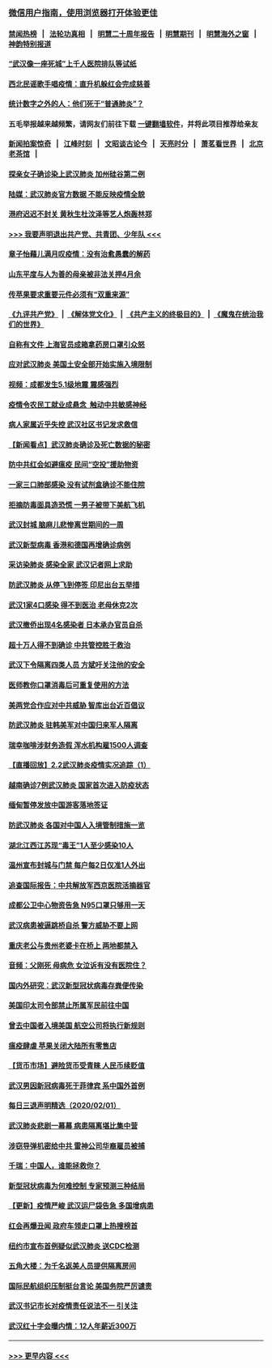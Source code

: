 ### [微信用户指南，使用浏览器打开体验更佳](https://github.com/gfw-breaker/banned-news1/blob/master/indexes/wechat-guide.md?t=0)
#### [禁闻热榜](热点新闻.md?t=0)  &nbsp;&nbsp;|&nbsp;&nbsp; [法轮功真相](https://github.com/gfw-breaker/truth/blob/master/README.md?t=0) &nbsp;&nbsp;|&nbsp;&nbsp; [明慧二十周年报告](https://github.com/gfw-breaker/mh-reports/blob/master/README.md?t=0) &nbsp;&nbsp;|&nbsp;&nbsp;[明慧期刊](https://github.com/gfw-breaker/mh-qikan) &nbsp;&nbsp;|&nbsp;&nbsp; [明慧海外之窗](https://github.com/gfw-breaker/mh-news/blob/master/README.md?t=0) &nbsp;&nbsp;|&nbsp;&nbsp; [神韵特别报道](https://github.com/gfw-breaker/mh-news/blob/master/shenyun.md?t=0)
#### [“武汉像一座死城”上千人医院排队等试纸](../pages/nsc413/n11839724.md?t=02030944) 
#### [西北民谣歌手唱疫情：直升机躲红会完成慈善](../pages/nsc413/n11839757.md?t=02030944) 
#### [统计数字之外的人：他们死于“普通肺炎”？](../pages/nsc413/n11839788.md?t=02030944) 
#### 五毛举报越来越频繁，请网友们前往下载 [一键翻墙软件](https://github.com/gfw-breaker/ssr-accounts)，并将此项目推荐给亲友
#### [新闻拍案惊奇](https://github.com/gfw-breaker/banned-news1/blob/master/pages/link4.md) &nbsp;&nbsp;|&nbsp;&nbsp; [江峰时刻](https://github.com/gfw-breaker/banned-news1/blob/master/pages/link4.md) &nbsp;&nbsp;|&nbsp;&nbsp; [文昭谈古论今](https://github.com/gfw-breaker/banned-news1/blob/master/pages/link4.md) &nbsp;&nbsp;|&nbsp;&nbsp; [天亮时分](https://github.com/gfw-breaker/banned-news1/blob/master/pages/link4.md) &nbsp;&nbsp;|&nbsp;&nbsp; [萧茗看世界](https://github.com/gfw-breaker/banned-news1/blob/master/pages/link4.md) &nbsp;&nbsp;|&nbsp;&nbsp; [北京老茶馆](https://github.com/gfw-breaker/banned-news1/blob/master/pages/link4.md) &nbsp;&nbsp;|&nbsp;&nbsp; 
#### [探亲女子确诊染上武汉肺炎 加州硅谷第二例](../pages/nsc413/n11839784.md?t=02030944) 
#### [陆媒：武汉肺炎官方数据 不能反映疫情全貌](../pages/nsc413/n11839828.md?t=02030944) 
#### [港府迟迟不封关 黄秋生杜汶泽等艺人炮轰林郑](../pages/nsc413/n11839562.md?t=02030944) 
#### [>>> 我要声明退出共产党、共青团、少年队 <<<](https://github.com/begood0513/goodnews/blob/master/quit/letter.md) 
#### [章子怡藉儿满月叹疫情：没有治愈愚蠢的解药](../pages/nsc413/n11839428.md?t=02030944) 
#### [山东平度与人为善的母亲被非法关押4月余](../pages/nsc413/n11834949.md?t=02030944) 
#### [传苹果要求重要元件必须有“双重来源”](../pages/nsc413/n11839717.md?t=02030944) 
#### [《九评共产党》](https://github.com/begood0513/9ping.md/blob/master/README.md) &nbsp;|&nbsp; [《解体党文化》](../../../../jtdwh.md/blob/master/README.md)  &nbsp;|&nbsp; [《共产主义的终极目的》](../../../../gczydzjmd.md/blob/master/README.md) &nbsp;|&nbsp; [《魔鬼在统治我们的世界》](../../../../mgztzwmdsj.md/blob/master/README.md) 
#### [自称有文件 上海官员成箱拿药房口罩引众怒](../pages/nsc413/n11839279.md?t=02030944) 
#### [应对武汉肺炎 美国土安全部开始实施入境限制](../pages/nsc413/n11839729.md?t=02030944) 
#### [视频：成都发生5.1级地震 震感强烈](../pages/nsc413/n11839732.md?t=02030944) 
#### [疫情令农民工就业成悬念  触动中共敏感神经](../pages/nsc413/n11839625.md?t=02030944) 
#### [病人家属近乎失控 武汉社区书记发求救信](../pages/nsc413/n11839621.md?t=02030944) 
#### [【新闻看点】武汉肺炎确诊及死亡数据的秘密](../pages/nsc413/n11839539.md?t=02030944) 
#### [防中共红会如避瘟疫 民间“空投”援助物资](../pages/nsc413/n11839313.md?t=02030944) 
#### [一家三口肺部感染 没有试剂盒确诊不能住院](../pages/nsc413/n11839581.md?t=02030944) 
#### [拒摘防毒面具造恐慌 一男子被带下美航飞机](../pages/nsc413/n11839455.md?t=02030944) 
#### [武汉封城 脑麻儿悲惨离世期间的一周](../pages/nsc413/n11839378.md?t=02030944) 
#### [武汉新型病毒 香港和德国再增确诊病例](../pages/nsc413/n11839381.md?t=02030944) 
#### [采访染肺炎 感染全家 武汉记者网上求助](../pages/nsc413/n11839411.md?t=02030944) 
#### [防武汉肺炎 从停飞到停签 印尼出台五举措](../pages/nsc413/n11839282.md?t=02030944) 
#### [武汉1家4口感染 得不到医治 老母休克2次](../pages/nsc413/n11839277.md?t=02030944) 
#### [武汉撤侨出现4名感染者 日本承办官员自杀](../pages/nsc413/n11839044.md?t=02030944) 
#### [超十万人得不到确诊 中共管控胜于救治](../pages/nsc413/n11838462.md?t=02030944) 
#### [武汉下令隔离四类人员 方斌吁关注他的安全](../pages/nsc413/n11838878.md?t=02030944) 
#### [医师教你口罩消毒后可重复使用的方法](../pages/nsc413/n11839225.md?t=02030944) 
#### [美两党合作应对中共威胁 智库出台近百倡议](../pages/nsc413/n11838437.md?t=02030944) 
#### [防武汉肺炎 驻韩美军对中国归来军人隔离](../pages/nsc413/n11838970.md?t=02030944) 
#### [瑞幸咖啡涉财务造假 浑水机构雇1500人调查](../pages/nsc413/n11838486.md?t=02030944) 
#### [【直播回放】2.2武汉肺炎疫情实况追踪（1）](../pages/nsc413/n11838871.md?t=02030944) 
#### [越南确诊7例武汉肺炎 国家首次进入防疫状态](../pages/nsc413/n11838860.md?t=02030944) 
#### [缅甸暂停发放中国游客落地签证](../pages/nsc413/n11838730.md?t=02030944) 
#### [防武汉肺炎 各国对中国人入境管制措施一览](../pages/nsc413/n11838726.md?t=02030944) 
#### [湖北江西江苏现“毒王”1人至少感染10人](../pages/nsc413/n11838670.md?t=02030944) 
#### [温州宣布封城与门禁 每户每2日仅准1人外出](../pages/nsc413/n11838748.md?t=02030944) 
#### [追查国际报告：中共解放军西京医院活摘器官](../pages/nsc413/n11838359.md?t=02030944) 
#### [成都公卫中心物资告急 N95口罩只够用一天](../pages/nsc413/n11834896.md?t=02030944) 
#### [武汉病患被逼跳桥自杀 警方威胁不要上网](../pages/nsc413/n11838521.md?t=02030944) 
#### [重庆老公与贵州老婆卡在桥上 两地都禁入](../pages/nsc413/n11838677.md?t=02030944) 
#### [音频：父刚死 母病危 女泣诉有没有医院住？](../pages/nsc413/n11838501.md?t=02030944) 
#### [国内外研究：武汉新型冠状病毒存粪便传染](../pages/nsc413/n11838353.md?t=02030944) 
#### [美国印太司令部禁止所属军民前往中国](../pages/nsc413/n11838418.md?t=02030944) 
#### [曾去中国者入境美国 航空公司将执行新规则](../pages/nsc413/n11838375.md?t=02030944) 
#### [瘟疫肆虐 苹果关闭大陆所有零售店](../pages/nsc413/n11838235.md?t=02030944) 
#### [【货币市场】避险货币受青睐 人民币续贬值](../pages/nsc413/n11838086.md?t=02030944) 
#### [武汉男因新冠病毒死于菲律宾 系中国外首例](../pages/nsc413/n11838247.md?t=02030944) 
#### [每日三退声明精选（2020/02/01）](../pages/nsc413/n11838281.md?t=02030944) 
#### [武汉肺炎悲剧一幕幕 病患隔离堪比集中营](../pages/nsc413/n11838047.md?t=02030944) 
#### [涉窃导弹机密给中共 雷神公司华裔雇员被捕](../pages/nsc413/n11838129.md?t=02030944) 
#### [千瑞：中国人，谁能拯救你？](../pages/nsc413/n11838069.md?t=02030944) 
#### [新型冠状病毒为何难控制 专家预测三种结局](../pages/nsc413/n11838002.md?t=02030944) 
#### [【更新】疫情严峻 武汉运尸袋告急 多国增病患](../pages/nsc413/n11801312.md?t=02030944) 
#### [红会再爆丑闻 政府车领走口罩上热搜榜首](../pages/nsc413/n11837825.md?t=02030944) 
#### [纽约市宣布首例疑似武汉肺炎 送CDC检测](../pages/nsc413/n11837852.md?t=02030944) 
#### [五角大楼：为千名返美人员提供隔离房间](../pages/nsc413/n11837831.md?t=02030944) 
#### [国际民航组织压制挺台言论 美国务院严厉谴责](../pages/nsc413/n11837791.md?t=02030944) 
#### [武汉书记市长对疫情责任说法不一 引关注](../pages/nsc413/n11837546.md?t=02030944) 
#### [武汉红十字会曝内情：12人年薪近300万](../pages/nsc413/n11837677.md?t=02030944) 

----
#### [ >>> 更早内容 <<< ](../indexes/nsc413-earlier.md)
